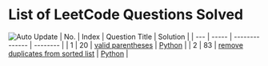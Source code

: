 
# List of LeetCode Questions Solved
![Auto Update](https://github.com/WindJammer6/14.-My-Leetcode-Solutions/actions/workflows/update_readme.yml/badge.svg)
| No. | Index | Question Title | Solution |
| --- | ----- | -------------- | -------- |
| 1 | 20 | [valid parentheses](https://leetcode.com/problems/valid-parentheses) | [Python](https://github.com/WindJammer6/14.-My-Leetcode-Solutions/blob/main/1_Easy_LeetCode_Questions/leetcode_20_valid-parentheses_(onStackDataStructure).py) |
| 2 | 83 | [remove duplicates from sorted list](https://leetcode.com/problems/remove-duplicates-from-sorted-list) | [Python](https://github.com/WindJammer6/14.-My-Leetcode-Solutions/blob/main/1_Easy_LeetCode_Questions/leetcode_83_remove-duplicates-from-sorted-list_(onLinkedListDataStructure).py) |
